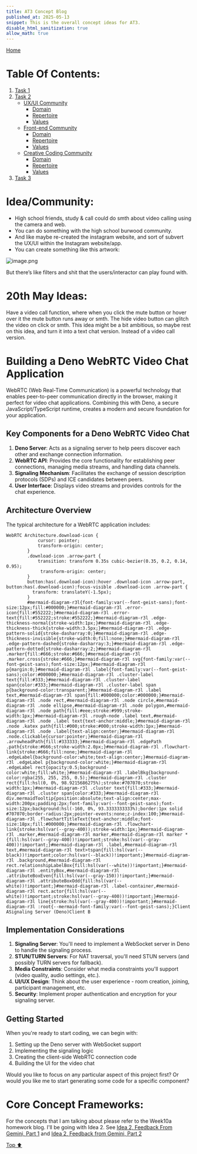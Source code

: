 ```yaml
---
title: AT3 Concept Blog
published_at: 2025-05-13
snippet: This is the overall concept ideas for AT3.
disable_html_sanitization: true
allow_math: true
---
```


[Home](https://cclanchublo6.deno.dev/)

# Table Of Contents:

1. [Task 1](#task-1)
2. [Task 2](#task-2)
   - [UX/UI Community](#uxui-community)
     - [Domain](#domain)
     - [Repertoire](#repertoire)
     - [Values](#values)
   - [Front-end Community](#front-end-community)
     - [Domain](#domain-1)
     - [Repertoire](#repertoire-1)
     - [Values](#values-1)
   - [Creative Coding Community](#creative-coding-community)
     - [Domain](#domain-2)
     - [Repertoire](#repertoire-2)
     - [Values](#values-2)
3. [Task 3](#task-3)

# Idea/Community:

- High school friends, study & call could do smth about video calling using the camera and web.
- You can do something with the high school burwood community.
- And like maybe re-created the instagram website, and sort of subvert the UX/UI within the Instagram website/app.
- You can create something like this artwork:

![image.png](Example1.png)

But there’s like filters and shit that the users/interactor can play found with.

# 20th May Ideas:

Have a video call function, where when you click the mute button or hover over it the mute button runs away or smth. The hide video button can glitch the video on click or smth. This idea might be a bit ambitious, so maybe rest on this idea, and turn it into a text chat version. Instead of a video call version.

# Building a Deno WebRTC Video Chat Application

WebRTC (Web Real-Time Communication) is a powerful technology that enables peer-to-peer communication directly in the browser, making it perfect for video chat applications. Combining this with Deno, a secure JavaScript/TypeScript runtime, creates a modern and secure foundation for your application.

## Key Components for a Deno WebRTC Video Chat

1. **Deno Server**: Acts as a signaling server to help peers discover each other and exchange connection information.
2. **WebRTC API**: Provides the core functionality for establishing peer connections, managing media streams, and handling data channels.
3. **Signaling Mechanism**: Facilitates the exchange of session description protocols (SDPs) and ICE candidates between peers.
4. **User Interface**: Displays video streams and provides controls for the chat experience.

## Architecture Overview

The typical architecture for a WebRTC application includes:

```mermaid
WebRTC Architecture.download-icon {
            cursor: pointer;
            transform-origin: center;
        }
        .download-icon .arrow-part {
            transition: transform 0.35s cubic-bezier(0.35, 0.2, 0.14, 0.95);
             transform-origin: center;
        }
        button:has(.download-icon):hover .download-icon .arrow-part, button:has(.download-icon):focus-visible .download-icon .arrow-part {
          transform: translateY(-1.5px);
        }
        #mermaid-diagram-r3l{font-family:var(--font-geist-sans);font-size:12px;fill:#000000;}#mermaid-diagram-r3l .error-icon{fill:#552222;}#mermaid-diagram-r3l .error-text{fill:#552222;stroke:#552222;}#mermaid-diagram-r3l .edge-thickness-normal{stroke-width:1px;}#mermaid-diagram-r3l .edge-thickness-thick{stroke-width:3.5px;}#mermaid-diagram-r3l .edge-pattern-solid{stroke-dasharray:0;}#mermaid-diagram-r3l .edge-thickness-invisible{stroke-width:0;fill:none;}#mermaid-diagram-r3l .edge-pattern-dashed{stroke-dasharray:3;}#mermaid-diagram-r3l .edge-pattern-dotted{stroke-dasharray:2;}#mermaid-diagram-r3l .marker{fill:#666;stroke:#666;}#mermaid-diagram-r3l .marker.cross{stroke:#666;}#mermaid-diagram-r3l svg{font-family:var(--font-geist-sans);font-size:12px;}#mermaid-diagram-r3l p{margin:0;}#mermaid-diagram-r3l .label{font-family:var(--font-geist-sans);color:#000000;}#mermaid-diagram-r3l .cluster-label text{fill:#333;}#mermaid-diagram-r3l .cluster-label span{color:#333;}#mermaid-diagram-r3l .cluster-label span p{background-color:transparent;}#mermaid-diagram-r3l .label text,#mermaid-diagram-r3l span{fill:#000000;color:#000000;}#mermaid-diagram-r3l .node rect,#mermaid-diagram-r3l .node circle,#mermaid-diagram-r3l .node ellipse,#mermaid-diagram-r3l .node polygon,#mermaid-diagram-r3l .node path{fill:#eee;stroke:#999;stroke-width:1px;}#mermaid-diagram-r3l .rough-node .label text,#mermaid-diagram-r3l .node .label text{text-anchor:middle;}#mermaid-diagram-r3l .node .katex path{fill:#000;stroke:#000;stroke-width:1px;}#mermaid-diagram-r3l .node .label{text-align:center;}#mermaid-diagram-r3l .node.clickable{cursor:pointer;}#mermaid-diagram-r3l .arrowheadPath{fill:#333333;}#mermaid-diagram-r3l .edgePath .path{stroke:#666;stroke-width:2.0px;}#mermaid-diagram-r3l .flowchart-link{stroke:#666;fill:none;}#mermaid-diagram-r3l .edgeLabel{background-color:white;text-align:center;}#mermaid-diagram-r3l .edgeLabel p{background-color:white;}#mermaid-diagram-r3l .edgeLabel rect{opacity:0.5;background-color:white;fill:white;}#mermaid-diagram-r3l .labelBkg{background-color:rgba(255, 255, 255, 0.5);}#mermaid-diagram-r3l .cluster rect{fill:hsl(0, 0%, 98.9215686275%);stroke:#707070;stroke-width:1px;}#mermaid-diagram-r3l .cluster text{fill:#333;}#mermaid-diagram-r3l .cluster span{color:#333;}#mermaid-diagram-r3l div.mermaidTooltip{position:absolute;text-align:center;max-width:200px;padding:2px;font-family:var(--font-geist-sans);font-size:12px;background:hsl(-160, 0%, 93.3333333333%);border:1px solid #707070;border-radius:2px;pointer-events:none;z-index:100;}#mermaid-diagram-r3l .flowchartTitleText{text-anchor:middle;font-size:18px;fill:#000000;}#mermaid-diagram-r3l .flowchart-link{stroke:hsl(var(--gray-400));stroke-width:1px;}#mermaid-diagram-r3l .marker,#mermaid-diagram-r3l marker,#mermaid-diagram-r3l marker *{fill:hsl(var(--gray-400))!important;stroke:hsl(var(--gray-400))!important;}#mermaid-diagram-r3l .label,#mermaid-diagram-r3l text,#mermaid-diagram-r3l text>tspan{fill:hsl(var(--black))!important;color:hsl(var(--black))!important;}#mermaid-diagram-r3l .background,#mermaid-diagram-r3l rect.relationshipLabelBox{fill:hsl(var(--white))!important;}#mermaid-diagram-r3l .entityBox,#mermaid-diagram-r3l .attributeBoxEven{fill:hsl(var(--gray-150))!important;}#mermaid-diagram-r3l .attributeBoxOdd{fill:hsl(var(--white))!important;}#mermaid-diagram-r3l .label-container,#mermaid-diagram-r3l rect.actor{fill:hsl(var(--white))!important;stroke:hsl(var(--gray-400))!important;}#mermaid-diagram-r3l line{stroke:hsl(var(--gray-400))!important;}#mermaid-diagram-r3l :root{--mermaid-font-family:var(--font-geist-sans);}Client ASignaling Server (Deno)Client B
```

## Implementation Considerations

1. **Signaling Server**: You'll need to implement a WebSocket server in Deno to handle the signaling process.
2. **STUN/TURN Servers**: For NAT traversal, you'll need STUN servers (and possibly TURN servers for fallback).
3. **Media Constraints**: Consider what media constraints you'll support (video quality, audio settings, etc.).
4. **UI/UX Design**: Think about the user experience - room creation, joining, participant management, etc.
5. **Security**: Implement proper authentication and encryption for your signaling server.

## Getting Started

When you're ready to start coding, we can begin with:

1. Setting up the Deno server with WebSocket support
2. Implementing the signaling logic
3. Creating the client-side WebRTC connection code
4. Building the UI for the video chat

Would you like to focus on any particular aspect of this project first? Or would you like me to start generating some code for a specific component?

# Core Concept Frameworks:

For the concepts that I am talking about please refer to the Week10a homework blog. I'll be going with Idea 2. See [Idea 2, Feedback From Gemini, Part 1](https://cclanchublo6-zrhcf6vk2dcy.deno.dev/Twenth-blog-post#analysis-of-idea-2-video-call-website-with-fun-interactions-webrtc-api) and [Idea 2, Feedback from Gemini, Part 2](https://cclanchublo6-zrhcf6vk2dcy.deno.dev/Twenth-blog-post#re-evaluation-of-idea-2-video-call-website-with-fun-interactions-webrtc-api)

[Top ⬆︎](#)

